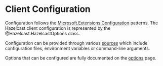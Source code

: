 # Client Configuration

Configuration follows the [Microsoft.Extensions.Configuration](https://docs.microsoft.com/en-us/aspnet/core/fundamentals/configuration)
patterns. The Hazelcast client configuration is represented by the @Hazelcast.HazelcastOptions class.

Configuration can be provided through various [sources](configuration/sources.md) which include configuration files, environment variables or command-line arguments.

Options that can be configured are fully documented on the [options](configuration/options.md) page.